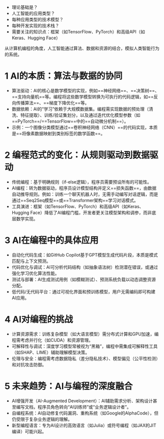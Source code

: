 + 理论基础是？
+ 人工智能的应用类型？
+ 每种应用类型的技术模型？
+ 每种开发实现的技术栈？
+ 需要关注的知识点：框架（如TensorFlow、PyTorch）和高级API（如Keras、Hugging Face）

从计算机编程的角度，人工智能通过算法、数据和资源的结合，模拟人类智能行为的系统。
# 1 AI的本质：算法与数据的协同
+ 算法驱动：AI的核心是数学模型的实现，例如==神经网络==、==决策树==、==支持向量机==等。编程将这些数学模型转换为可执行的代码逻辑，如==反向传播算法==、==梯度下降优化==等。
+ 数据依赖：AI的“学习”依赖于大规模数据集。编程需实现数据的预处理（清洗、特征提取）、训练/验证集划分，以及通过迭代优化模型参数（如==PyTorch==/==TensorFlow==中的==自动微分机制==）。
+ 示例：一个图像分类模型通过==卷积神经网络（CNN）==的代码实现，本质是==将像素数据映射到类别标签的数学函数==。
# 2 编程范式的变化：从规则驱动到数据驱动
+ 传统编程：基于明确规则（if-else逻辑），程序员需要预设所有的可能性。
+ AI编程：转为数据驱动，程序员设计模型结构并定义==损失函数==，由数据自动推导规则。例如：训练一个聊天机器人时，无需手动编写对话逻辑，而是通过==Seq2Seq模型==或==Transformer架构==学习对话模式。
+ 工具演进：框架（如TensorFlow、PyTorch）和高级API（如Keras、Hugging Face）降低了AI编程门槛，开发者更关注模型架构和调参，而非底层数学实现。
# 3 AI在编程中的具体应用
-   自动化代码生成：如GitHub Copilot基于GPT模型生成代码片段，本质是模式匹配与上下文预测。
-   代码优化与调试：AI可分析代码结构（如抽象语法树）检测潜在错误，或通过强化学习优化算法性能。
-   测试与部署：AI生成测试用例（如模糊测试）、预测系统负载以动态调整资源分配。
-   低代码/无代码平台：通过可视化界面和预训练模型，用户无需编码即可构建AI应用。
# 4 ‌AI对编程的挑战
- ‌计算资源需求‌：训练复杂模型（如大语言模型）需分布式计算和GPU加速，编程需考虑并行化（如CUDA）和资源管理。
- ‌可解释性与调试：深度学习模型常被视为“黑箱”，编程中需集成可解释性工具（如SHAP、LIME）辅助理解模型决策。
- ‌伦理与安全：编程需考虑数据隐私（差分隐私技术）、模型偏见（公平性检测）和对抗攻击防御。
# 5 未来趋势：AI与编程的深度融合
-   AI增强开发（AI-Augmented Development）：AI辅助需求分析、架构设计甚至编写文档，程序员角色转向“AI训练师”或“业务逻辑设计者”。
-   自编程系统：AI自动修复代码漏洞、重构系统（如Google的AlphaCode），但仍受限于复杂业务逻辑的理解。
-   新型编程语言：专为AI设计的高效语言（如Julia）或符号编程（如JAX的JIT编译）可能兴起。
